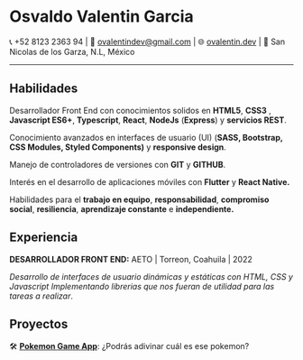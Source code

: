 # Osvaldo Valentin Garcia

📞 +52 8123 2363 94 | 📧 ovalentindev@gmail.com | 🌐 [ovalentin.dev](https://ovalentin.dev) | 📌 San Nicolas de los Garza, N.L, México

---

## Habilidades

Desarrollador Front End con conocimientos solidos en **HTML5**, **CSS3** , **Javascript ES6+**,  **Typescript**, **React**, **NodeJs** (**Express**) y **servicios REST**.

Conocimiento avanzados en interfaces de usuario (UI) (**SASS, Bootstrap, CSS Modules, Styled Components)** y **responsive design**.

Manejo de controladores de versiones con **GIT** y **GITHUB**.

Interés  en el desarrollo de aplicaciones móviles con **Flutter** y **React Native.**

Habilidades para el **trabajo en equipo**, **responsabilidad**, **compromiso social**, **resiliencia**, **aprendizaje constante** e **independiente.**

## Experiencia

**DESARROLLADOR FRONT END:** AETO | Torreon, Coahuila | 2022

*Desarrollo de interfaces de usuario dinámicas y estáticas con HTML, CSS y Javascript  Implementando librerias que nos fueran de utilidad para las tareas a realizar*.

## Proyectos

🛠 **[Pokemon Game App](https://valentin-pokemon-app.netlify.app/)**: ¿Podrás adivinar cuál es ese pokemon?
